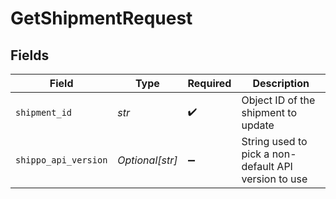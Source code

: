 # GetShipmentRequest


## Fields

| Field                                                | Type                                                 | Required                                             | Description                                          |
| ---------------------------------------------------- | ---------------------------------------------------- | ---------------------------------------------------- | ---------------------------------------------------- |
| `shipment_id`                                        | *str*                                                | :heavy_check_mark:                                   | Object ID of the shipment to update                  |
| `shippo_api_version`                                 | *Optional[str]*                                      | :heavy_minus_sign:                                   | String used to pick a non-default API version to use |